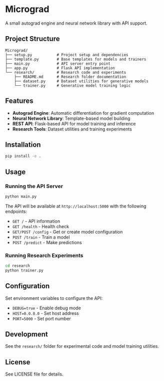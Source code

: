 # Micrograd

A small autograd engine and neural network library with API support.

## Project Structure

```
Micrograd/
├── setup.py           # Project setup and dependencies
├── template.py        # Base templates for models and trainers
├── main.py            # API server entry point
├── app.py             # Flask API implementation
└── research/          # Research code and experiments
    ├── README.md      # Research folder documentation
    ├── dataset.py     # Dataset utilities for generative models
    └── trainer.py     # Generative model training logic
```

## Features

- **Autograd Engine**: Automatic differentiation for gradient computation
- **Neural Network Library**: Template-based model building
- **REST API**: Flask-based API for model training and inference
- **Research Tools**: Dataset utilities and training experiments

## Installation

```bash
pip install -e .
```

## Usage

### Running the API Server

```bash
python main.py
```

The API will be available at `http://localhost:5000` with the following endpoints:

- `GET /` - API information
- `GET /health` - Health check
- `GET/POST /config` - Get or create model configuration
- `POST /train` - Train a model
- `POST /predict` - Make predictions

### Running Research Experiments

```bash
cd research
python trainer.py
```

## Configuration

Set environment variables to configure the API:

- `DEBUG=true` - Enable debug mode
- `HOST=0.0.0.0` - Set host address
- `PORT=5000` - Set port number

## Development

See the `research/` folder for experimental code and model training utilities.

## License

See LICENSE file for details.
